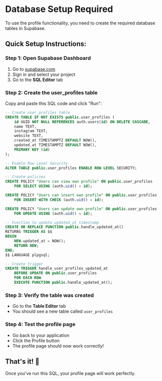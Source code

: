 # Database Setup Required

To use the profile functionality, you need to create the required database tables in Supabase.

## Quick Setup Instructions:

### Step 1: Open Supabase Dashboard

1. Go to [supabase.com](https://supabase.com)
2. Sign in and select your project
3. Go to the **SQL Editor** tab

### Step 2: Create the user_profiles table

Copy and paste this SQL code and click "Run":

```sql
-- Create user_profiles table
CREATE TABLE IF NOT EXISTS public.user_profiles (
    id UUID NOT NULL REFERENCES auth.users(id) ON DELETE CASCADE,
    name TEXT,
    instagram TEXT,
    website TEXT,
    created_at TIMESTAMPTZ DEFAULT NOW(),
    updated_at TIMESTAMPTZ DEFAULT NOW(),
    PRIMARY KEY (id)
);

-- Enable Row Level Security
ALTER TABLE public.user_profiles ENABLE ROW LEVEL SECURITY;

-- Create policies
CREATE POLICY "Users can view own profile" ON public.user_profiles
    FOR SELECT USING (auth.uid() = id);

CREATE POLICY "Users can insert own profile" ON public.user_profiles
    FOR INSERT WITH CHECK (auth.uid() = id);

CREATE POLICY "Users can update own profile" ON public.user_profiles
    FOR UPDATE USING (auth.uid() = id);

-- Function to update updated_at timestamp
CREATE OR REPLACE FUNCTION public.handle_updated_at()
RETURNS TRIGGER AS $$
BEGIN
    NEW.updated_at = NOW();
    RETURN NEW;
END;
$$ LANGUAGE plpgsql;

-- Create trigger
CREATE TRIGGER handle_user_profiles_updated_at
    BEFORE UPDATE ON public.user_profiles
    FOR EACH ROW
    EXECUTE FUNCTION public.handle_updated_at();
```

### Step 3: Verify the table was created

- Go to the **Table Editor** tab
- You should see a new table called `user_profiles`

### Step 4: Test the profile page

- Go back to your application
- Click the Profile button
- The profile page should now work correctly!

## That's it! 🎉

Once you've run this SQL, your profile page will work perfectly.

